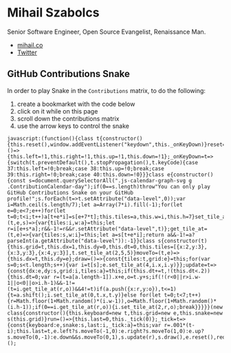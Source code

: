 Mihail Szabolcs
===============
Senior Software Engineer, Open Source Evangelist, Renaissance Man.

- [mihail.co][1]
- [Twitter][2]

GitHub Contributions Snake
--------------------------
In order to play Snake in the `Contributions` matrix, to do the following:

1. create a bookmarket with the code below
2. click on it while on this page
3. scroll down the contributions matrix
4. use the arrow keys to control the snake

```javascrupt
javascript:(function(){class t{constructor(){this.reset(),window.addEventListener("keydown",this._onKeyDown)}reset=()=>{this.left=!1,this.right=!1,this.up=!1,this.down=!1};_onKeyDown=t=>{switch(t.preventDefault(),t.stopPropagation(),t.keyCode){case 37:this.left=!0;break;case 38:this.up=!0;break;case 39:this.right=!0;break;case 40:this.down=!0}}}class e{constructor(){const s=document.querySelectorAll(".js-calendar-graph-svg g .ContributionCalendar-day");if(0==s.length)throw"You can only play GitHub Contributions Snake on your GitHub profile!";s.forEach(t=>t.setAttribute("data-level",0));var i=Math.ceil(s.length/7);let a=Array(7*i).fill(-1);for(let e=0;e<7;e++)for(let t=0;t<i;t++)a[t+e*i]=s[e+7*t];this.tiles=a,this.w=i,this.h=7}set_tile_at=(t,e,s)=>{var{tiles:i,w:a}=this;let r=i[e+s*a];r&&-1!=r&&r.setAttribute("data-level",t)};get_tile_at=(t,e)=>{var{tiles:s,w:i}=this;let a=s[t+e*i];return a&&-1!=a?parseInt(a.getAttribute("data-level")):-1}}class s{constructor(t){this.grid=t,this.dx=1,this.dy=0,this.dt=0,this.tiles=[{x:2,y:3},{x:3,y:3},{x:4,y:3}],t.set_tile_at(2,5,5)}moveTo=(t,e)=>{this.dx=t,this.dy=e};draw=()=>{const{tiles:t,grid:e}=this;for(var s=0;s<t.length;s++){var i=t[s];e.set_tile_at(4,i.x,i.y)}};update=t=>{const{dx:e,dy:s,grid:i,tiles:a}=this;if(this.dt+=t,!(this.dt<.2)){this.dt=0;var r=(t=a[a.length-1]).x+e,o=t.y+s;if(!(r<0||r>i.w-1||o<0||o>i.h-1)&&-1!=(t=i.get_tile_at(r,o))&&4!=t)if(a.push({x:r,y:o}),t<=1){t=a.shift();i.set_tile_at(0,t.x,t.y)}else for(let t=0;t<7;t++){r=Math.floor(1+Math.random()*(i.w-1)),o=Math.floor(1+Math.random()*(i.h-1));if(0==i.get_tile_at(r,o)){i.set_tile_at(2,r,o);break}}}}}(new class{constructor(){this.keyboard=new t,this.grid=new e,this.snake=new s(this.grid)}run=()=>{this.last=0,this._tick(0)};_tick=t=>{const{keyboard:e,snake:s,last:i,_tick:a}=this;var r=.001*(t-i);this.last=t,e.left?s.moveTo(-1,0):e.right?s.moveTo(1,0):e.up?s.moveTo(0,-1):e.down&&s.moveTo(0,1),s.update(r),s.draw(),e.reset(),requestAnimationFrame(a)}}).run()})();
```

[1]: https://mihail.co
[2]: https://twitter.com/c0d3rguy
